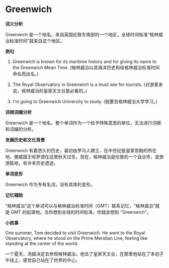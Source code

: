 # Greenwich

**词义分析**

  

Greenwich 是一个地名，来自英国伦敦东南部的一个地区，全球时间标准“格林威治标准时间”就来自这个地区。

  

**例句**

  

1.  Greenwich is known for its maritime history and for giving its name to the Greenwich Mean Time. (格林威治以其海洋历史和给格林威治标准时间命名而出名。)
    
      
    
2.  The Royal Observatory in Greenwich is a must see for tourists. (对游客来说，格林威治的皇家天文台是必看的。)
    
      
    
3.  I'm going to Greenwich University to study. (我要去格林威治大学学习。)
    
      
    

  

**词根词缀分析**

  

Greenwich 是一个地名，整个单词作为一个给予特殊意思的单位，无法进行词根和词缀的分析。

  

**发展历史和文化背景**

  

Greenwich 有着悠久的历史，最初由罗马人建立，在中世纪是皇家宫殿的所在地，挪威国王哈罗德在这里秋天过冬。现在，格林威治是伦敦的一个自治市，是旅游胜地，有许多历史遗迹。

  

**单词变形**

  

Greenwich 作为专有名词，没有具体的变形。

  

**记忆辅助**

  

“格林威治”这个单词可以与格林威治标准时间（GMT）联系记忆，“格林威治”就是 GMT 的起源地。当你想到全球的时间标准，你就会想到 "Greenwich"。

  

**小故事**

  

One summer, Tom decided to visit Greenwich. He went to the Royal Observatory, where he stood on the Prime Meridian Line, feeling like standing at the center of the world.

  

一个夏天，汤姆决定去参观格林威治。他去了皇家天文台，在那里他站在了本初子午线上，感觉自己站在了世界的中心。
